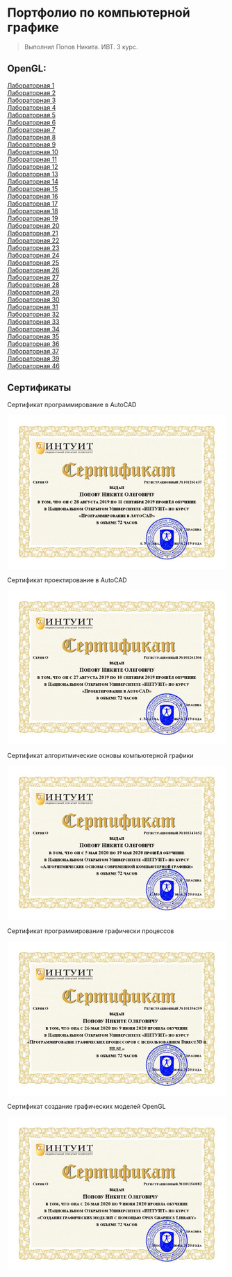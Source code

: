 # Портфолио по компьютерной графике

> Выполнил Попов Никита. ИВТ. 3 курс.

## OpenGL:

[Лабораторная 1](https://github.com/NikitaPO/NikitaPLabs/tree/master/computer_graphics/openGL/PopovNLab1)  
[Лабораторная 2](https://github.com/NikitaPO/NikitaPLabs/tree/master/computer_graphics/openGL/PopovNLab2/)  
[Лабораторная 3](https://github.com/NikitaPO/NikitaPLabs/tree/master/computer_graphics/openGL/PopovNLab3/)  
[Лабораторная 4](https://github.com/NikitaPO/NikitaPLabs/tree/master/computer_graphics/openGL/PopovNLab4/)  
[Лабораторная 5](https://github.com/NikitaPO/NikitaPLabs/tree/master/computer_graphics/openGL/PopovNLab5/)  
[Лабораторная 6](https://github.com/NikitaPO/NikitaPLabs/tree/master/computer_graphics/openGL/PopovNLab6/)  
[Лабораторная 7](https://github.com/NikitaPO/NikitaPLabs/tree/master/computer_graphics/openGL/PopovNLab7/)  
[Лабораторная 8](https://github.com/NikitaPO/NikitaPLabs/tree/master/computer_graphics/openGL/PopovNLab8/)  
[Лабораторная 9](https://github.com/NikitaPO/NikitaPLabs/tree/master/computer_graphics/openGL/PopovNLab9/)  
[Лабораторная 10](https://github.com/NikitaPO/NikitaPLabs/tree/master/computer_graphics/openGL/PopovNLab10/)  
[Лабораторная 11](https://github.com/NikitaPO/NikitaPLabs/tree/master/computer_graphics/openGL/PopovNLab11/)  
[Лабораторная 12](https://github.com/NikitaPO/NikitaPLabs/tree/master/computer_graphics/openGL/PopovNLab12/)  
[Лабораторная 13](https://github.com/NikitaPO/NikitaPLabs/tree/master/computer_graphics/openGL/PopovNLab13/)  
[Лабораторная 14](https://github.com/NikitaPO/NikitaPLabs/tree/master/computer_graphics/openGL/PopovNLab14/)  
[Лабораторная 15](https://github.com/NikitaPO/NikitaPLabs/tree/master/computer_graphics/openGL/PopovNLab15/)  
[Лабораторная 16](https://github.com/NikitaPO/NikitaPLabs/tree/master/computer_graphics/openGL/PopovNLab16/)  
[Лабораторная 17](https://github.com/NikitaPO/NikitaPLabs/tree/master/computer_graphics/openGL/PopovNLab17/)  
[Лабораторная 18](https://github.com/NikitaPO/NikitaPLabs/tree/master/computer_graphics/openGL/PopovNLab18/)  
[Лабораторная 19](https://github.com/NikitaPO/NikitaPLabs/tree/master/computer_graphics/openGL/PopovNLab19/)  
[Лабораторная 20](https://github.com/NikitaPO/NikitaPLabs/tree/master/computer_graphics/openGL/PopovNLab20/)  
[Лабораторная 21](https://github.com/NikitaPO/NikitaPLabs/tree/master/computer_graphics/openGL/PopovNLab21/)  
[Лабораторная 22](https://github.com/NikitaPO/NikitaPLabs/tree/master/computer_graphics/openGL/PopovNLab22/)  
[Лабораторная 23](https://github.com/NikitaPO/NikitaPLabs/tree/master/computer_graphics/openGL/PopovNLab23/)  
[Лабораторная 24](https://github.com/NikitaPO/NikitaPLabs/tree/master/computer_graphics/openGL/PopovNLab24/)  
[Лабораторная 25](https://github.com/NikitaPO/NikitaPLabs/tree/master/computer_graphics/openGL/PopovNLab25/)  
[Лабораторная 26](https://github.com/NikitaPO/NikitaPLabs/tree/master/computer_graphics/openGL/PopovNLab26/)  
[Лабораторная 27](https://github.com/NikitaPO/NikitaPLabs/tree/master/computer_graphics/openGL/PopovNLab27/)  
[Лабораторная 28](https://github.com/NikitaPO/NikitaPLabs/tree/master/computer_graphics/openGL/PopovNLab28/)  
[Лабораторная 29](https://github.com/NikitaPO/NikitaPLabs/tree/master/computer_graphics/openGL/PopovNLab29/)  
[Лабораторная 30](https://github.com/NikitaPO/NikitaPLabs/tree/master/computer_graphics/openGL/PopovNLab30/)  
[Лабораторная 31](https://github.com/NikitaPO/NikitaPLabs/tree/master/computer_graphics/openGL/PopovNLab31/)  
[Лабораторная 32](https://github.com/NikitaPO/NikitaPLabs/tree/master/computer_graphics/openGL/PopovNLab32/)  
[Лабораторная 33](https://github.com/NikitaPO/NikitaPLabs/tree/master/computer_graphics/openGL/PopovNLab33/)  
[Лабораторная 34](https://github.com/NikitaPO/NikitaPLabs/tree/master/computer_graphics/openGL/PopovNLab34/)  
[Лабораторная 35](https://github.com/NikitaPO/NikitaPLabs/tree/master/computer_graphics/openGL/PopovNLab35/)  
[Лабораторная 36](https://github.com/NikitaPO/NikitaPLabs/tree/master/computer_graphics/openGL/PopovNLab36/)   
[Лабораторная 37](https://github.com/NikitaPO/NikitaPLabs/tree/master/computer_graphics/openGL/PopovNLab37/)  
[Лабораторная 39](https://github.com/NikitaPO/NikitaPLabs/tree/master/computer_graphics/openGL/PopovNLab39/)  
[Лабораторная 46](https://github.com/NikitaPO/NikitaPLabs/tree/master/computer_graphics/openGL/PopovNLab46/)  

## Сертификаты

Сертификат программирование в AutoCAD

![Сертификат программирование в AutoCAD](./certs/img1.jpg)

Сертификат проектирование в AutoCAD

![Сертификат проектирование в AutoCAD](./certs/img2.jpg)

Сертификат алгоритмические основы компьютерной графики

![Сертификат алгоритмические основы компьютерной графики](./certs/img3.jpg)

Сертификат программирование графически процессов

![Сертификат программирование графически процессов](./certs/img4.jpg)

Сертификат создание графических моделей OpenGL

![Сертификат создание графических моделей OpenGL](./certs/img5.jpg)
